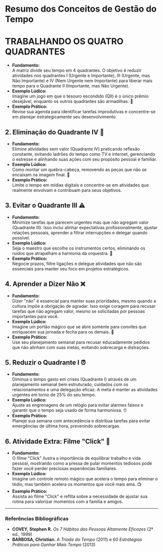 # Resumo dos Conceitos de Gestão do Tempo

# TRABALHANDO OS QUATRO QUADRANTES


- **Fundamento:**  
  A matriz divide seu tempo em 4 quadrantes. O objetivo é reduzir atividades nos quadrantes I (Urgente e Importante), III (Urgente, mas Não Importante) e IV (Nem Urgente nem Importante) para liberar mais tempo para o Quadrante II (Importante, mas Não Urgente).
- **Exemplo Lúdico:**  
  Imagine um jogo em que o tesouro escondido (QII) é o único prêmio desejável, enquanto os outros quadrantes são armadilhas. 🎲
- **Exemplo Prático:**  
  Revise sua agenda para identificar tarefas improdutivas e concentre-se em planejar estrategicamente seu desenvolvimento.

## 2. Eliminação do Quadrante IV 🚫
- **Fundamento:**  
  Elimine atividades sem valor (Quadrante IV) praticando reflexão constante, evitando ladrões do tempo como TV e internet, gerenciando o estresse e alinhando suas ações com seu propósito pessoal e familiar.
- **Exemplo Lúdico:**  
  Como montar um quebra-cabeça, removendo as peças que não se encaixam na imagem final. 🧩
- **Exemplo Prático:**  
  Limite o tempo em mídias digitais e concentre-se em atividades que realmente envolvam e contribuam para seus objetivos.

## 3. Evitar o Quadrante III ⚠️
- **Fundamento:**  
  Minimize tarefas que parecem urgentes mas que não agregam valor (Quadrante III). Isso inclui alinhar expectativas profissionalmente, ajustar relações pessoais, aprender a filtrar interrupções e delegar quando possível.
- **Exemplo Lúdico:**  
  Seja o maestro que escolhe os instrumentos certos, eliminando os ruídos que atrapalham a harmonia da orquestra. 🎼
- **Exemplo Prático:**  
  Negocie prazos, filtre ligações e delegue atividades que não são essenciais para manter seu foco em projetos estratégicos.

## 4. Aprender a Dizer Não ❌
- **Fundamento:**  
  Dizer "não" é essencial para manter suas prioridades, mesmo quando a cultura impõe a obrigação de agradar. Isso exige coragem para recusar tarefas que não agregam valor, mesmo se solicitadas por pessoas importantes para você.
- **Exemplo Lúdico:**  
  Imagine um portão mágico que se abre somente para convites que enriquecem sua jornada e fecha para os demais. 🔑
- **Exemplo Prático:**  
  Use seu planejamento semanal para recusar educadamente pedidos que não alinham com suas metas, evitando sobrecarga e distrações.

## 5. Reduzir o Quadrante I ⏰
- **Fundamento:**  
  Diminua o tempo gasto em crises (Quadrante I) através de um planejamento semanal bem estruturado, cuidados com os relacionamentos e uma delegação eficaz. A meta é manter as atividades urgentes em torno de 25% do seu tempo.
- **Exemplo Lúdico:**  
  Ajuste as engrenagens de um relógio para evitar alarmes falsos e garantir que o tempo seja usado de forma harmoniosa. ⏰
- **Exemplo Prático:**  
  Planeje sua semana com antecedência e distribua tarefas para evitar emergências de última hora, prevenindo sobrecargas.

## 6. Atividade Extra: Filme "Click" 🎥
- **Fundamento:**  
  O filme "Click" ilustra a importância de equilibrar trabalho e vida pessoal, mostrando como a pressa de pular momentos tediosos pode fazer você perder preciosas experiências familiares.
- **Exemplo Lúdico:**  
  Imagine um controle remoto mágico que acelera o tempo para eliminar o tédio, mas também acelera os momentos que você mais ama. 📺
- **Exemplo Prático:**  
  Assista ao filme "Click" e reflita sobre a necessidade de ajustar sua rotina para valorizar momentos com a família e amigos.

---

### Referências Bibliográficas
- **COVEY, Stephen R.** *Os 7 Hábitos das Pessoas Altamente Eficazes* (2ª ed., 1999)  
- **BARBOSA, Christian.** *A Tríade do Tempo* (2011) e *60 Estratégias Práticas para Ganhar Mais Tempo* (2013)